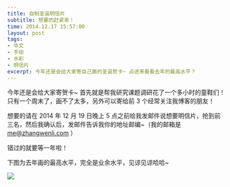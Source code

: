 ```yaml
---
title: 自制圣诞明信片
subtitle: 想要的赶紧来！
time: 2014.12.17 15:57:00
layout: post
tags:
- 中文
- 手绘
- 水彩
- 明信片
excerpt: 今年还是会给大家寄自己画的圣诞贺卡~ 点进来看看去年的最高水平？
---
```


今年还是会给大家寄贺卡~ 首先就是帮我研究课题调研花了一个多小时的童鞋们！只有一个周末了，画不了太多，另外可以寄给前 3 个经常关注我博客的朋友！

想要的请在 2014 年 12 月 19 日晚上 5 点之前给我发邮件说想要明信片，抢到前三名，然后我确认后，发邮件告诉我你的地址邮编~（我的邮箱是 me@zhangwenli.com ）

错过的就要等一年啦！

下图为去年画的最高水平，完全是业余水平，见谅见谅哈哈~

<img class="single-img" src="{{ site.url }}/img/loading.gif" data-src="http://imglf1.ph.126.net/JKfkMtDNGCAX5LTtOwSNzg==/6599280884539974715.jpg" />

